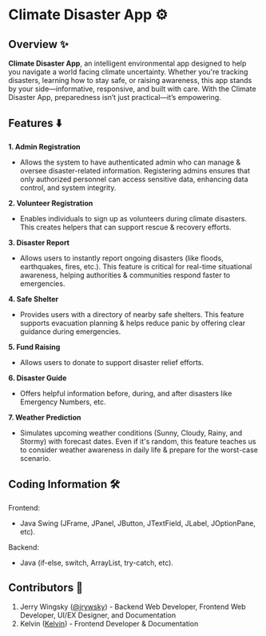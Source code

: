 # Climate Disaster App ⚙️

## Overview ✨ 

**Climate Disaster App**, an intelligent environmental app designed to help you navigate a world facing climate uncertainty. Whether you're tracking disasters, learning how to stay safe, or raising awareness, this app stands by your side—informative, responsive, and built with care. With the Climate Disaster App, preparedness isn’t just practical—it’s empowering.

## Features ⬇️
**1. Admin Registration**

- Allows the system to have authenticated admin who can manage & oversee disaster-related information. Registering admins ensures that only authorized personnel can access sensitive data, enhancing data control, and system integrity.

**2. Volunteer Registration**

- Enables individuals to sign up as volunteers during climate disasters. This creates helpers that can support rescue & recovery efforts.

**3. Disaster Report**

- Allows users to instantly report ongoing disasters (like floods, earthquakes, fires, etc.). This feature is critical for real-time situational awareness, helping authorities & communities respond faster to emergencies.

**4. Safe Shelter**

- Provides users with a directory of nearby safe shelters. This feature supports evacuation planning & helps reduce panic by offering clear guidance during emergencies.

**5. Fund Raising**

- Allows users to donate to support disaster relief efforts.

**6. Disaster Guide**

- Offers helpful information before, during, and after disasters like Emergency Numbers, etc.

**7. Weather Prediction**

- Simulates upcoming weather conditions (Sunny, Cloudy, Rainy, and Stormy) with forecast dates. Even if it's random, this feature teaches us to consider weather awareness in daily life & prepare for the worst-case scenario.

## Coding Information 🛠
Frontend:
- Java Swing (JFrame, JPanel, JButton, JTextField, JLabel, JOptionPane, etc).

Backend:
- Java (if-else, switch, ArrayList, try-catch, etc).

## Contributors 👥
1. Jerry Wingsky ([@jrywsky](https://linktr.ee/JerryWingsky)) - Backend Web Developer, Frontend Web Developer, UI/EX Designer, and Documentation
2. Kelvin ([Kelvin](https://github.com/posturecheck)) - Frontend Developer & Documentation
